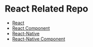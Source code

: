 # React Related Repo
- [React](https://github.com/smilejos/Handbook/blob/master/React.md)
- [React Component](https://github.com/smilejos/Handbook/blob/master/React%20Component.md)
- [React-Native](https://github.com/smilejos/Handbook/blob/master/React-Native.md)
- [React-Native Component](https://github.com/smilejos/Handbook/blob/master/React-Native%20Component.md)